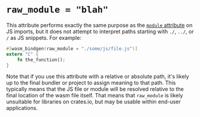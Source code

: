 # `raw_module = "blah"`

This attribute performs exactly the same purpose as the [`module`
attribute](module.html) on JS imports, but it does not attempt to interpret
paths starting with `./`, `../`, or `/` as JS snippets. For example:

```rust
#[wasm_bindgen(raw_module = "./some/js/file.js")]
extern "C" {
    fn the_function();
}
```

Note that if you use this attribute with a relative or absolute path, it's
likely up to the final bundler or project to assign meaning to that path. This
typically means that the JS file or module will be resolved relative to the
final location of the wasm file itself. That means that `raw_module` is likely
unsuitable for libraries on crates.io, but may be usable within end-user
applications.
